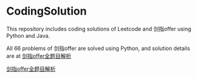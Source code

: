 # CodingSolution
This repository includes coding solutions of Leetcode and 剑指offer using Python and Java.

All 66 problems of 剑指offer are solved using Python, and solution details are at [剑指offer全题目解析](https://blog.csdn.net/weixin_42736373/article/details/88934930)

[剑指offer全题目解析](./swordoffer_python)
